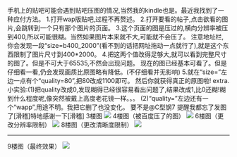 手机上的贴吧可能会遇到贴吧压图的情况,当然我的kindle也是。最近我找到了一种应付方法。
1.打开wap版贴吧,过程不再赘述。
2.打开要看的帖子,点击欲看的图片,会跳转到一个只有那个图片的页面。
3.这个页面的图是压过的,横向分辨率被压到400,所以可能很糊。当然如果图片本来就不大,可能就不会压了。
注意地址栏,你会发现一段“size=b400_2000”(看不到的话把网址拖动一点就行了),就是这个东西限制了图片尺寸到400*2000。
4.把这两个值改得足够大,就可以看到完整尺寸的图了。但是不可大于65535,不然会出现问题。
现在的图已经基本可看了。但是仔细看一看,仍会发现画质比原图略有降低。(不仔细看并无影响)
5.就在“size=”左边一点有个“quality=80”,把80改成1100即可。
然后你就获得真正的原图啦!
extra.小实验:(1)把quality改成0,发现糊得已经很容易看出问题了,结果改成1,比0还糊!糊到什么程度呢,像突然被戴上高度老花镜一样。。。
(2)“quality=”左边还有一个“wapp”,用途不明。我把它删了也没变化。
要不是@C型钢7 提醒我都忘了发图了[滑稽]特地感谢一下[滑稽]
3楼图
![](https://wvbarchive.s3-ap-northeast-1.amazonaws.com/4946665487/7add4af4e0fe992533a4071c3da85edf8fb171c3.jpg)
4楼图（被百度压了的图）
![](https://wvbarchive.s3-ap-northeast-1.amazonaws.com/4946665487/112ee6ca39dbb6fd83a58b6a0024ab18952b37f1.jpg)
6楼图（更改分辨率限制）
![](https://wvbarchive.s3-ap-northeast-1.amazonaws.com/4946665487/f47beb5594eef01fb1b67689e9fe9925be317dd5.jpg)
8楼图（更改清晰度限制） 
![](https://wvbarchive.s3-ap-northeast-1.amazonaws.com/4946665487/1292b7170924ab1843dc887b3cfae6cd79890bad.jpg)
***
9楼图（最终效果）
![](https://wvbarchive.s3-ap-northeast-1.amazonaws.com/4946665487/f6f45df23a87e95061e79d2019385343f9f2b4fb.jpg)
